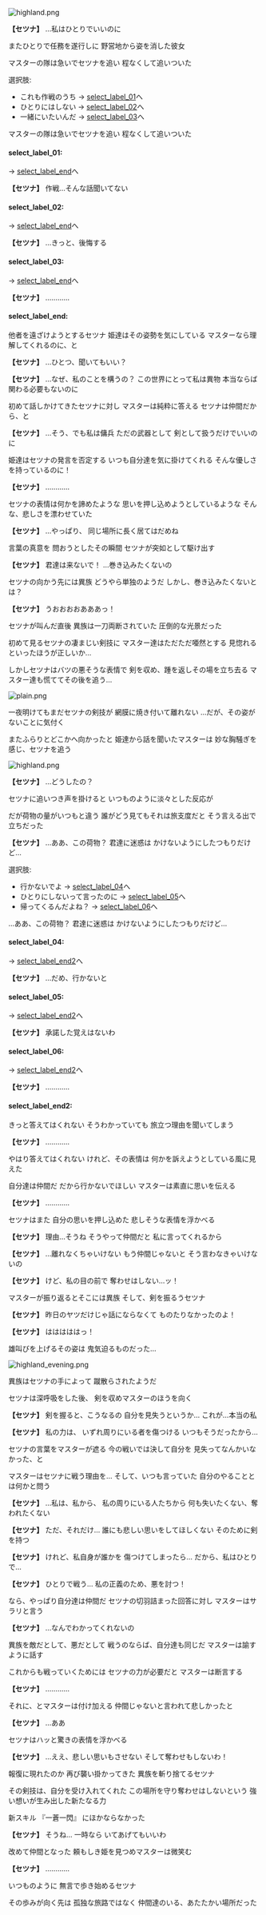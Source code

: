 
![highland.png](../images/backgrounds/highland.png)

**【セツナ】**
…私はひとりでいいのに

またひとりで任務を遂行しに
野営地から姿を消した彼女

マスターの隊は急いでセツナを追い
程なくして追いついた

選択肢:
- これも作戦のうち → [select_label_01](#select_label_01)へ
- ひとりにはしない → [select_label_02](#select_label_02)へ
- 一緒にいたいんだ → [select_label_03](#select_label_03)へ

マスターの隊は急いでセツナを追い
程なくして追いついた

#### select_label_01:
 → [select_label_end](#select_label_end)へ

**【セツナ】**
作戦…そんな話聞いてない

#### select_label_02:
 → [select_label_end](#select_label_end)へ

**【セツナ】**
…きっと、後悔する

#### select_label_03:
 → [select_label_end](#select_label_end)へ

**【セツナ】**
…………

#### select_label_end:

他者を遠ざけようとするセツナ
姫達はその姿勢を気にしている
マスターなら理解してくれるのに、と

**【セツナ】**
…ひとつ、聞いてもいい？

**【セツナ】**
…なぜ、私のことを構うの？
この世界にとって私は異物
本当ならば関わる必要もないのに

初めて話しかけてきたセツナに対し
マスターは純粋に答える
セツナは仲間だから、と

**【セツナ】**
…そう、でも私は傭兵
ただの武器として
剣として扱うだけでいいのに

姫達はセツナの発言を否定する
いつも自分達を気に掛けてくれる
そんな優しさを持っているのに！

**【セツナ】**
…………

セツナの表情は何かを諦めたような
思いを押し込めようとしているような
そんな、悲しさを漂わせていた

**【セツナ】**
…やっぱり、
同じ場所に長く居てはだめね

言葉の真意を
問おうとしたその瞬間
セツナが突如として駆け出す

**【セツナ】**
君達は来ないで！
…巻き込みたくないの

セツナの向かう先には異族
どうやら単独のようだ
しかし、巻き込みたくないとは？

**【セツナ】**
うおおおおあああっ！

セツナが叫んだ直後
異族は一刀両断されていた
圧倒的な光景だった

初めて見るセツナの凄まじい剣技に
マスター達はただただ唖然とする
見惚れるといったほうが正しいか…

しかしセツナはバツの悪そうな表情で
剣を収め、踵を返しその場を立ち去る
マスター達も慌ててその後を追う…

![plain.png](../images/backgrounds/plain.png)

一夜明けてもまだセツナの剣技が
網膜に焼き付いて離れない
…だが、その姿がないことに気付く

またふらりとどこかへ向かったと
姫達から話を聞いたマスターは
妙な胸騒ぎを感じ、セツナを追う

![highland.png](../images/backgrounds/highland.png)

**【セツナ】**
…どうしたの？

セツナに追いつき声を掛けると
いつものように淡々とした反応が

だが荷物の量がいつもと違う
誰がどう見てもそれは旅支度だと
そう言える出で立ちだった

**【セツナ】**
…ああ、この荷物？
君達に迷惑は
かけないようにしたつもりだけど…

選択肢:
- 行かないでよ → [select_label_04](#select_label_04)へ
- ひとりにしないって言ったのに → [select_label_05](#select_label_05)へ
- 帰ってくるんだよね？ → [select_label_06](#select_label_06)へ

…ああ、この荷物？
君達に迷惑は
かけないようにしたつもりだけど…

#### select_label_04:
 → [select_label_end2](#select_label_end2)へ

**【セツナ】**
…だめ、行かないと

#### select_label_05:
 → [select_label_end2](#select_label_end2)へ

**【セツナ】**
承諾した覚えはないわ

#### select_label_06:
 → [select_label_end2](#select_label_end2)へ

**【セツナ】**
…………

#### select_label_end2:

きっと答えてはくれない
そうわかっていても
旅立つ理由を聞いてしまう

**【セツナ】**
…………

やはり答えてはくれない
けれど、その表情は
何かを訴えようとしている風に見えた

自分達は仲間だ
だから行かないでほしい
マスターは素直に思いを伝える

**【セツナ】**
…………

セツナはまた
自分の思いを押し込めた
悲しそうな表情を浮かべる

**【セツナ】**
理由…そうね
そうやって仲間だと
私に言ってくれるから

**【セツナ】**
…離れなくちゃいけない
もう仲間じゃないと
そう言わなきゃいけないの

**【セツナ】**
けど、私の目の前で
奪わせはしない…ッ！

マスターが振り返るとそこには異族
そして、剣を振るうセツナ

**【セツナ】**
昨日のヤツだけじゃ話にならなくて
ものたりなかったのよ！

**【セツナ】**
はははははっ！

雄叫びを上げるその姿は
鬼気迫るものだった…

![highland_evening.png](../images/backgrounds/highland_evening.png)

異族はセツナの手によって
蹴散らされたようだ

セツナは深呼吸をした後、
剣を収めマスターのほうを向く

**【セツナ】**
剣を握ると、こうなるの
自分を見失うというか…
これが…本当の私

**【セツナ】**
私の力は、
いずれ周りにいる者を傷つける
いつもそうだったから…

セツナの言葉をマスターが遮る
今の戦いでは決して自分を
見失ってなんかいなかった、と

マスターはセツナに戦う理由を…
そして、いつも言っていた
自分のやることとは何かと問う

**【セツナ】**
…私は、私から、
私の周りにいる人たちから
何も失いたくない、奪われたくない

**【セツナ】**
ただ、それだけ…
誰にも悲しい思いをしてほしくない
そのために剣を持つ

**【セツナ】**
けれど、私自身が誰かを
傷つけてしまったら…
だから、私はひとりで…

**【セツナ】**
ひとりで戦う…
私の正義のため、悪を討つ！

なら、やっぱり自分達は仲間だ
セツナの切羽詰まった回答に対し
マスターはサラリと言う

**【セツナ】**
…なんでわかってくれないの

異族を敵だとして、悪だとして
戦うのならば、自分達も同じだ
マスターは諭すように話す

これからも戦っていくためには
セツナの力が必要だと
マスターは断言する

**【セツナ】**
…………

それに、とマスターは付け加える
仲間じゃないと言われて悲しかったと

**【セツナ】**
…ああ

セツナはハッと驚きの表情を浮かべる

**【セツナ】**
…ええ、悲しい思いもさせない
そして奪わせもしないわ！

報復に現れたのか
再び襲い掛かってきた
異族を斬り捨てるセツナ

その剣技は、自分を受け入れてくれた
この場所を守り奪わせはしないという
強い想いが生み出した新たなる力

新スキル
『一蒼一閃』
にほかならなかった

**【セツナ】**
そうね…
一時なら
いてあげてもいいわ

改めて仲間となった
頼もしき姫を見つめマスターは微笑む

**【セツナ】**
…………

いつものように
無言で歩き始めるセツナ

その歩みが向く先は
孤独な旅路ではなく
仲間達のいる、あたたかい場所だった
